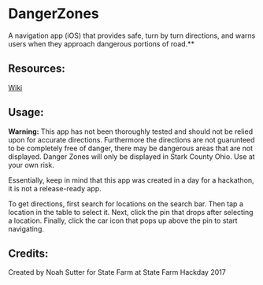 # DangerZones
A navigation app (iOS) that provides safe, turn by turn directions, and warns users when they approach dangerous portions of road.**
## Resources: 
[Wiki](https://github.com/SutterButter/DangerZones/wiki)
## Usage: 
**Warning:** This app has not been thoroughly tested and should not be relied upon for accurate directions. Furthermore the directions are not guarunteed to be completely free of danger, there may be dangerous areas that are not displayed. Danger Zones will only be displayed in Stark County Ohio. Use at your own risk. 

Essentially, keep in mind that this app was created in a day for a hackathon, it is not a release-ready app.

To get directions, first search for locations on the search bar. Then tap a location in the table to select it. Next, click the pin that drops after selecting a location. Finally, click the car icon that pops up above the pin to start navigating. 
## Credits: 
Created by Noah Sutter for State Farm at State Farm Hackday 2017
